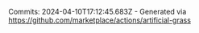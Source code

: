 Commits: 2024-04-10T17:12:45.683Z - Generated via https://github.com/marketplace/actions/artificial-grass
<br>
